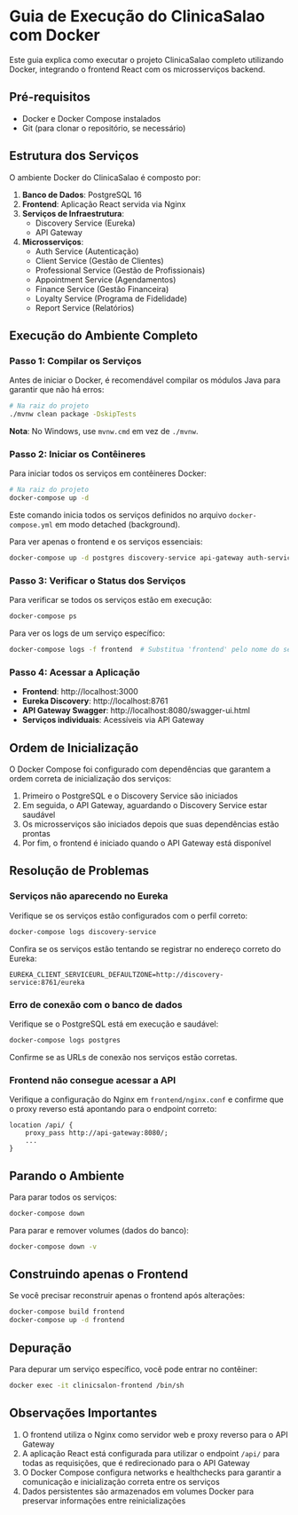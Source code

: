 # Guia de Execução do ClinicaSalao com Docker

Este guia explica como executar o projeto ClinicaSalao completo utilizando Docker, integrando o frontend React com os microsserviços backend.

## Pré-requisitos

- Docker e Docker Compose instalados
- Git (para clonar o repositório, se necessário)

## Estrutura dos Serviços

O ambiente Docker do ClinicaSalao é composto por:

1. **Banco de Dados**: PostgreSQL 16
2. **Frontend**: Aplicação React servida via Nginx
3. **Serviços de Infraestrutura**:
   - Discovery Service (Eureka)
   - API Gateway
4. **Microsserviços**:
   - Auth Service (Autenticação)
   - Client Service (Gestão de Clientes)
   - Professional Service (Gestão de Profissionais)
   - Appointment Service (Agendamentos)
   - Finance Service (Gestão Financeira)
   - Loyalty Service (Programa de Fidelidade)
   - Report Service (Relatórios)

## Execução do Ambiente Completo

### Passo 1: Compilar os Serviços

Antes de iniciar o Docker, é recomendável compilar os módulos Java para garantir que não há erros:

```bash
# Na raiz do projeto
./mvnw clean package -DskipTests
```

**Nota**: No Windows, use `mvnw.cmd` em vez de `./mvnw`.

### Passo 2: Iniciar os Contêineres

Para iniciar todos os serviços em contêineres Docker:

```bash
# Na raiz do projeto
docker-compose up -d
```

Este comando inicia todos os serviços definidos no arquivo `docker-compose.yml` em modo detached (background).

Para ver apenas o frontend e os serviços essenciais:

```bash
docker-compose up -d postgres discovery-service api-gateway auth-service frontend
```

### Passo 3: Verificar o Status dos Serviços

Para verificar se todos os serviços estão em execução:

```bash
docker-compose ps
```

Para ver os logs de um serviço específico:

```bash
docker-compose logs -f frontend  # Substitua 'frontend' pelo nome do serviço
```

### Passo 4: Acessar a Aplicação

- **Frontend**: http://localhost:3000
- **Eureka Discovery**: http://localhost:8761
- **API Gateway Swagger**: http://localhost:8080/swagger-ui.html
- **Serviços individuais**: Acessíveis via API Gateway

## Ordem de Inicialização

O Docker Compose foi configurado com dependências que garantem a ordem correta de inicialização dos serviços:

1. Primeiro o PostgreSQL e o Discovery Service são iniciados
2. Em seguida, o API Gateway, aguardando o Discovery Service estar saudável
3. Os microsserviços são iniciados depois que suas dependências estão prontas
4. Por fim, o frontend é iniciado quando o API Gateway está disponível

## Resolução de Problemas

### Serviços não aparecendo no Eureka

Verifique se os serviços estão configurados com o perfil correto:

```bash
docker-compose logs discovery-service
```

Confira se os serviços estão tentando se registrar no endereço correto do Eureka:

```
EUREKA_CLIENT_SERVICEURL_DEFAULTZONE=http://discovery-service:8761/eureka
```

### Erro de conexão com o banco de dados

Verifique se o PostgreSQL está em execução e saudável:

```bash
docker-compose logs postgres
```

Confirme se as URLs de conexão nos serviços estão corretas.

### Frontend não consegue acessar a API

Verifique a configuração do Nginx em `frontend/nginx.conf` e confirme que o proxy reverso está apontando para o endpoint correto:

```
location /api/ {
    proxy_pass http://api-gateway:8080/;
    ...
}
```

## Parando o Ambiente

Para parar todos os serviços:

```bash
docker-compose down
```

Para parar e remover volumes (dados do banco):

```bash
docker-compose down -v
```

## Construindo apenas o Frontend

Se você precisar reconstruir apenas o frontend após alterações:

```bash
docker-compose build frontend
docker-compose up -d frontend
```

## Depuração

Para depurar um serviço específico, você pode entrar no contêiner:

```bash
docker exec -it clinicsalon-frontend /bin/sh
```

## Observações Importantes

1. O frontend utiliza o Nginx como servidor web e proxy reverso para o API Gateway
2. A aplicação React está configurada para utilizar o endpoint `/api/` para todas as requisições, que é redirecionado para o API Gateway
3. O Docker Compose configura networks e healthchecks para garantir a comunicação e inicialização correta entre os serviços
4. Dados persistentes são armazenados em volumes Docker para preservar informações entre reinicializações
